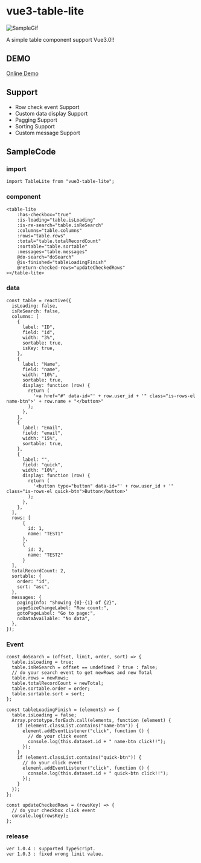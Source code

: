 # vue3-table-lite

![SampleGif](https://linmasahiro.github.io/vue3-table-lite/sample.gif)

A simple table component support Vue3.0!!

## DEMO

[Online Demo](https://linmasahiro.github.io/vue3-table-lite/dist/)

## Support

+ Row check event Support
+ Custom data display Support
+ Pagging Support
+ Sorting Support
+ Custom message Support

## SampleCode

### import
    import TableLite from "vue3-table-lite";

### component
    <table-lite
        :has-checkbox="true"
        :is-loading="table.isLoading"
        :is-re-search="table.isReSearch"
        :columns="table.columns"
        :rows="table.rows"
        :total="table.totalRecordCount"
        :sortable="table.sortable"
        :messages="table.messages"
        @do-search="doSearch"
        @is-finished="tableLoadingFinish"
        @return-checked-rows="updateCheckedRows"
    ></table-lite>

### data
    const table = reactive({
      isLoading: false,
      isReSearch: false,
      columns: [
        {
          label: "ID",
          field: "id",
          width: "3%",
          sortable: true,
          isKey: true,
        },
        {
          label: "Name",
          field: "name",
          width: "10%",
          sortable: true,
          display: function (row) {
            return (
              '<a href="#" data-id="' + row.user_id + '" class="is-rows-el name-btn">' + row.name + "</button>"
            );
          },
        },
        {
          label: "Email",
          field: "email",
          width: "15%",
          sortable: true,
        },
        {
          label: "",
          field: "quick",
          width: "10%",
          display: function (row) {
            return (
              '<button type="button" data-id="' + row.user_id + '" class="is-rows-el quick-btn">Button</button>'
            );
          },
        },
      ],
      rows: [
          {
            id: 1,
            name: "TEST1"
          },
          {
            id: 2,
            name: "TEST2"
          }
      ],
      totalRecordCount: 2,
      sortable: {
        order: "id",
        sort: "asc",
      },
      messages: {
        pagingInfo: "Showing {0}-{1} of {2}",
        pageSizeChangeLabel: "Row count:",
        gotoPageLabel: "Go to page:",
        noDataAvailable: "No data",
      },
    });

### Event
    const doSearch = (offset, limit, order, sort) => {
      table.isLoading = true;
      table.isReSearch = offset == undefined ? true : false;
      // do your search event to get newRows and new Total
      table.rows = newRows;
      table.totalRecordCount = newTotal;
      table.sortable.order = order;
      table.sortable.sort = sort;
    };

    const tableLoadingFinish = (elements) => {
      table.isLoading = false;
      Array.prototype.forEach.call(elements, function (element) {
        if (element.classList.contains("name-btn")) {
          element.addEventListener("click", function () {
            // do your click event
            console.log(this.dataset.id + " name-btn click!!");
          });
        }
        if (element.classList.contains("quick-btn")) {
          // do your click event
          element.addEventListener("click", function () {
            console.log(this.dataset.id + " quick-btn click!!");
          });
        }
      });
    };

    const updateCheckedRows = (rowsKey) => {
      // do your checkbox click event
      console.log(rowsKey);
    };

### release
    ver 1.0.4 : supported TypeScript.
    ver 1.0.3 : fixed wrong limit value.